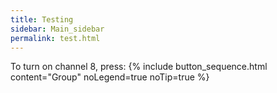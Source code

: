 ```yaml
---
title: Testing
sidebar: Main_sidebar
permalink: test.html
---
```


To turn on channel 8, press:
{% include button_sequence.html content="Group" noLegend=true noTip=true %}